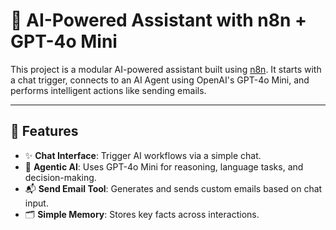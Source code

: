 # 🤖 AI-Powered Assistant with n8n + GPT-4o Mini

This project is a modular AI-powered assistant built using [n8n](https://n8n.io/). It starts with a chat trigger, connects to an AI Agent using OpenAI's GPT-4o Mini, and performs intelligent actions like sending emails.

---

## 🚀 Features

- ✨ **Chat Interface**: Trigger AI workflows via a simple chat.
- 🧠 **Agentic AI**: Uses GPT-4o Mini for reasoning, language tasks, and decision-making.
- 📬 **Send Email Tool**: Generates and sends custom emails based on chat input.
- 🗂️ **Simple Memory**: Stores key facts across interactions.
